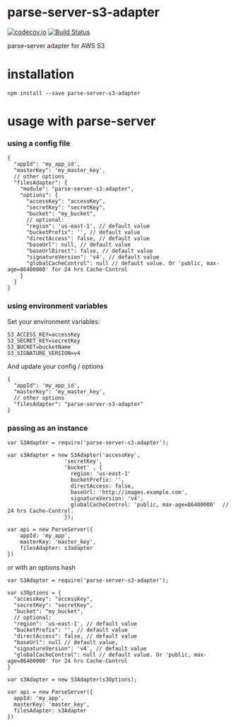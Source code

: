 # parse-server-s3-adapter
[![codecov.io](https://codecov.io/github/parse-server-modules/parse-server-s3-adapter/coverage.svg?branch=master)](https://codecov.io/github/parse-server-modules/parse-server-s3-adapter?branch=master)
[![Build Status](https://travis-ci.org/parse-server-modules/parse-server-s3-adapter.svg?branch=master)](https://travis-ci.org/parse-server-modules/parse-server-s3-adapter)

parse-server adapter for AWS S3

# installation

`npm install --save parse-server-s3-adapter`

# usage with parse-server

### using a config file

```
{
  "appId": 'my_app_id',
  "masterKey": 'my_master_key',
  // other options
  "filesAdapter": {
    "module": "parse-server-s3-adapter",
    "options": {
      "accessKey": "accessKey",
      "secretKey": "secretKey",
      "bucket": "my_bucket",
      // optional:
      "region": 'us-east-1', // default value
      "bucketPrefix": '', // default value
      "directAccess": false, // default value
      "baseUrl": null, // default value
      "baseUrlDirect": false, // default value
      "signatureVersion": 'v4', // default value
      "globalCacheControl": null // default value. Or 'public, max-age=86400000' for 24 hrs Cache-Control
    }
  }
}
```

### using environment variables

Set your environment variables:

```
S3_ACCESS_KEY=accessKey
S3_SECRET_KEY=secretKey
S3_BUCKET=bucketName
S3_SIGNATURE_VERSION=v4
```

And update your config / options

```
{
  "appId": 'my_app_id',
  "masterKey": 'my_master_key',
  // other options
  "filesAdapter": "parse-server-s3-adapter"
}
```


### passing as an instance

```
var S3Adapter = require('parse-server-s3-adapter');

var s3Adapter = new S3Adapter('accessKey',
                  'secretKey',
                  'bucket' , {
                    region: 'us-east-1'
                    bucketPrefix: '',
                    directAccess: false,
                    baseUrl: 'http://images.example.com',
                    signatureVersion: 'v4',
                    globalCacheControl: 'public, max-age=86400000'  // 24 hrs Cache-Control.
                  });

var api = new ParseServer({
	appId: 'my_app',
	masterKey: 'master_key',
	filesAdapter: s3adapter
})
```

or with an options hash

```
var S3Adapter = require('parse-server-s3-adapter');

var s3Options = {
  "accessKey": "accessKey",
  "secretKey": "secretKey",
  "bucket": "my_bucket",
  // optional:
  "region": 'us-east-1', // default value
  "bucketPrefix": '', // default value
  "directAccess": false, // default value
  "baseUrl": null // default value,
  "signatureVersion": 'v4', // default value
  "globalCacheControl": null // default value. Or 'public, max-age=86400000' for 24 hrs Cache-Control
}

var s3Adapter = new S3Adapter(s3Options);

var api = new ParseServer({
  appId: 'my_app',
  masterKey: 'master_key',
  filesAdapter: s3Adapter
})
```

